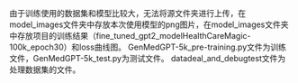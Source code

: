 由于训练使用的数据集和模型比较大，无法将源文件夹进行上传，在model_images文件夹中存放本次使用模型的png图片，在model_images文件夹中存放项目的训练结果（fine_tuned_gpt2_modelHealthCareMagic-100k_epoch30）和loss曲线图。
GenMedGPT-5k_pre-training.py文件为训练文件，GenMedGPT-5k_test.py为测试文件。
datadeal_and_debugtest文件为处理数据集的文件。

